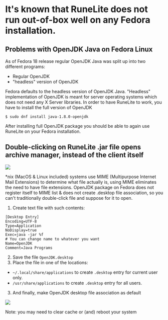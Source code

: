 # It's known that RuneLite does not run out-of-box well on any Fedora installation.
## Problems with OpenJDK Java on Fedora Linux
As of Fedora 18 release regular OpenJDK Java was split up into two different programs:
* Regular OpenJDK
* "headless" version of OpenJDK

Fedora defaults to the headless version of OpenJDK Java. "Headless" implementation of OpenJDK is meant for server operating systems which does not need any X Server libraries. In order to have RuneLite to work, you have to install the full version of OpenJDK

``$ sudo dnf install java-1.8.0-openjdk``

After installing full OpenJDK package you should be able to again use RuneLite on your Fedora installation.
## Double-clicking on RuneLite .jar file opens archive manager, instead of the client itself

![](https://i.imgur.com/Z9zLrPN.png)

*nix (MacOS & Linux included) systems use MIME (Multipurpose Internet Mail Extensions) to determine what file actually is, using MIME eliminates the need to have file extensions. OpenJDK package on Fedora does not register itself to MIME list & does not create .desktop file association, so you can't traditionally double-click file and suppose for it to open.

1. Create text file with such contents:
```
[Desktop Entry]
Encoding=UTF-8
Type=Application
NoDisplay=true
Exec=java -jar %f
# You can change name to whatever you want
Name=OpenJDK
Comment=Java Programs
```
2. Save the file ``OpenJDK.desktop``
3. Place the file in one of the locations:
* ``~/.local/share/applications`` to create ``.desktop`` entry for current user only. 
* ``/usr/share/applications`` to create ``.desktop`` entry for all users.

3. And finally, make OpenJDK desktop file association as default

![](https://i.imgur.com/BG6LeIl.gif) 

Note: you may need to clear cache or (and) reboot your system

